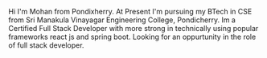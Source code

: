 Hi I'm Mohan from Pondixherry. At Present I'm pursuing my BTech in CSE from Sri Manakula Vinayagar Engineering College, Pondicherry. Im a Certified Full Stack Developer with more strong in technically using
popular frameworks react js and spring boot. Looking for an oppurtunity in the role of full stack developer.

<!---
mohancoder2k/mohancoder2k is a ✨ special ✨ repository because its `README.md` (this file) appears on your GitHub profile.
You can click the Preview link to take a look at your changes.
--->
